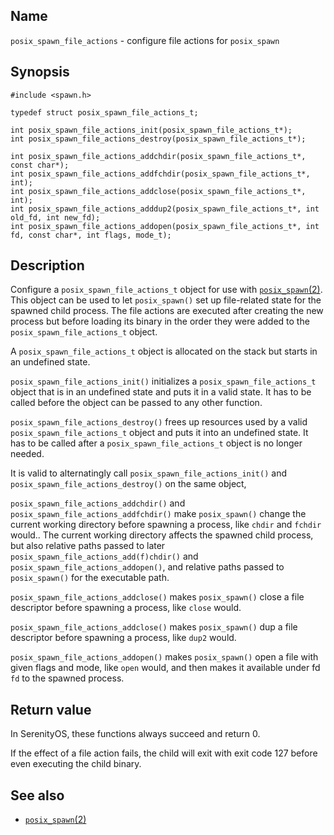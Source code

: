 ## Name

`posix_spawn_file_actions` - configure file actions for `posix_spawn`

## Synopsis

```**c++
#include <spawn.h>

typedef struct posix_spawn_file_actions_t;

int posix_spawn_file_actions_init(posix_spawn_file_actions_t*);
int posix_spawn_file_actions_destroy(posix_spawn_file_actions_t*);

int posix_spawn_file_actions_addchdir(posix_spawn_file_actions_t*, const char*);
int posix_spawn_file_actions_addfchdir(posix_spawn_file_actions_t*, int);
int posix_spawn_file_actions_addclose(posix_spawn_file_actions_t*, int);
int posix_spawn_file_actions_adddup2(posix_spawn_file_actions_t*, int old_fd, int new_fd);
int posix_spawn_file_actions_addopen(posix_spawn_file_actions_t*, int fd, const char*, int flags, mode_t);
```

## Description

Configure a `posix_spawn_file_actions_t` object for use with [`posix_spawn`(2)](help://man/3/posix_spawn). This object can be used to let `posix_spawn()` set up file-related state for the spawned child process. The file actions are executed after creating the new process but before loading its binary in the order they were added to the `posix_spawn_file_actions_t` object.

A `posix_spawn_file_actions_t` object is allocated on the stack but starts in an undefined state.

`posix_spawn_file_actions_init()` initializes a `posix_spawn_file_actions_t` object that is in an undefined state and puts it in a valid state. It has to be called before the object can be passed to any other function.

`posix_spawn_file_actions_destroy()` frees up resources used by a valid `posix_spawn_file_actions_t` object and puts it into an undefined state. It has to be called after a `posix_spawn_file_actions_t` object is no longer needed.

It is valid to alternatingly call `posix_spawn_file_actions_init()` and `posix_spawn_file_actions_destroy()` on the same object,

`posix_spawn_file_actions_addchdir()` and `posix_spawn_file_actions_addfchdir()` make `posix_spawn()` change the current working directory before spawning a process, like `chdir` and `fchdir` would.. The current working directory affects the spawned child process, but also relative paths passed to later `posix_spawn_file_actions_add(f)chdir()` and `posix_spawn_file_actions_addopen()`, and relative paths passed to `posix_spawn()` for the executable path.

`posix_spawn_file_actions_addclose()` makes `posix_spawn()` close a file descriptor before spawning a process, like `close` would.

`posix_spawn_file_actions_addclose()` makes `posix_spawn()` dup a file descriptor before spawning a process, like `dup2` would.

`posix_spawn_file_actions_addopen()` makes `posix_spawn()` open a file with given flags and mode, like `open` would, and then makes it available under fd `fd` to the spawned process.

## Return value

In SerenityOS, these functions always succeed and return 0.

If the effect of a file action fails, the child will exit with exit code 127 before even executing the child binary.

## See also

-   [`posix_spawn`(2)](help://man/3/posix_spawn)
